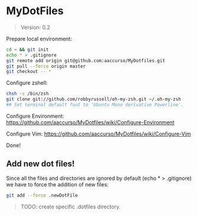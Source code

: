 # MyDotFiles #
> Version: 0.2

Prepare local environment:
```sh
cd ~ && git init
echo * > .gitignore
git remote add origin git@github.com:aaccurso/MyDotfiles.git
git pull --force origin master
git checkout -- *
```

Configure zshell:
```sh
chsh -s /bin/zsh
git clone git://github.com/robbyrussell/oh-my-zsh.git ~/.oh-my-zsh
## Set terminal default font to 'Ubuntu Mono derivative Powerline'.
```

Configure Environment: https://github.com/aaccurso/MyDotfiles/wiki/Configure-Environment

Configure Vim: https://github.com/aaccurso/MyDotfiles/wiki/Configure-Vim

Done!

## Add new dot files! ##
Since all the files and directories are ignored by default (echo * > .gitignore) we have to force the addition of new files:
```sh
git add --force .newDotFile
```

> TODO: create specific .dotfiles directory.
